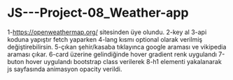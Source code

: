 # JS---Project-08_Weather-app
1-https://openweathermap.org/ sitesinden üye olundu.
2-key al
3-api koduna yapıştır fetch yaparken
4-lang kısmı optional olarak verilmiş değiştirebilirsin.
5-çıkan şehir/kasaba tıklayınca google araması ve vikipedia araması çıkar.
6-card üzerine gelindiğinde hover gradient renk uygulandı
7-buton hover uygulandı bootstrap class verilerek
8-h1 elementi yakalanarak js sayfasında animasyon opacity verildi.


